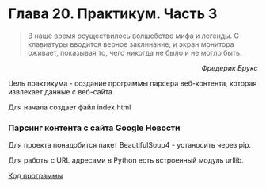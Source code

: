 # Глава 20. Практикум. Часть 3

>  В наше время осуществилось волшебство мифа и легенды. 
> С клавиатуры вводится верное заклинание, и экран монитора оживает,
> показывая то, чего никогда не было и не могло быть.

<p style="text-align: right;"><i>Фредерик Брукс</i></p>

Цель практикума - создание программы парсера веб-контента, 
которая извлекает данные с веб-сайта.

Для начала создает файл index.html
### Парсинг контента с сайта Google Новости
Для проекта понадобится пакет BeautifulSoup4 - устаносить через pip.

Для работы с URL адресами в Python есть встроенный модуль urllib.

[Код программы](chap20_challenge.py)







